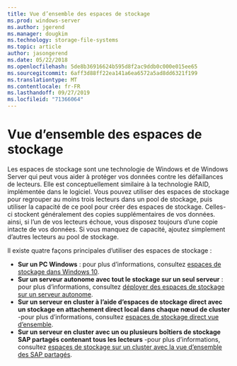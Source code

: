 ```yaml
---
title: Vue d’ensemble des espaces de stockage
ms.prod: windows-server
ms.author: jgerend
ms.manager: dougkim
ms.technology: storage-file-systems
ms.topic: article
author: jasongerend
ms.date: 05/22/2018
ms.openlocfilehash: 5de8b36916624b595d8f2ac9ddb0c000e015ee65
ms.sourcegitcommit: 6aff3d88ff22ea141a6ea6572a5ad8dd6321f199
ms.translationtype: MT
ms.contentlocale: fr-FR
ms.lasthandoff: 09/27/2019
ms.locfileid: "71366064"
---
```

# <a name="storage-spaces-overview"></a>Vue d’ensemble des espaces de stockage

Les espaces de stockage sont une technologie de Windows et de Windows Server qui peut vous aider à protéger vos données contre les défaillances de lecteurs. Elle est conceptuellement similaire à la technologie RAID, implémentée dans le logiciel. Vous pouvez utiliser des espaces de stockage pour regrouper au moins trois lecteurs dans un pool de stockage, puis utiliser la capacité de ce pool pour créer des espaces de stockage. Celles-ci stockent généralement des copies supplémentaires de vos données. ainsi, si l’un de vos lecteurs échoue, vous disposez toujours d’une copie intacte de vos données. Si vous manquez de capacité, ajoutez simplement d’autres lecteurs au pool de stockage.

Il existe quatre façons principales d’utiliser des espaces de stockage :

- **Sur un PC Windows** : pour plus d’informations, consultez [espaces de stockage dans Windows 10](http://windows.microsoft.com/en-us/windows-10/storage-spaces-windows-10).
- **Sur un serveur autonome avec tout le stockage sur un seul serveur** : pour plus d’informations, consultez [déployer des espaces de stockage sur un serveur autonome](deploy-standalone-storage-spaces.md).
- **Sur un serveur en cluster à l’aide d’espaces de stockage direct avec un stockage en attachement direct local dans chaque nœud de cluster** -pour plus d’informations, consultez [espaces de stockage direct vue d’ensemble](storage-spaces-direct-overview.md).
- **Sur un serveur en cluster avec un ou plusieurs boîtiers de stockage SAP partagés contenant tous les lecteurs** -pour plus d’informations, consultez [espaces de stockage sur un cluster avec la vue d’ensemble des SAP partagés](https://docs.microsoft.com/previous-versions/windows/it-pro/windows-server-2012-R2-and-2012/hh831739(v%3dws.11)).


